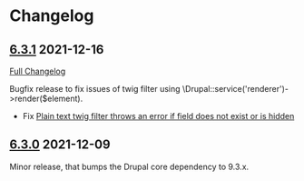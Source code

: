 # Changelog

## [6.3.1](https://github.com/thunder/thunder-distribution/tree/6.3.1) 2021-12-16
[Full Changelog](https://github.com/thunder/thunder-distribution/compare/6.3.0...6.3.1)

Bugfix release to fix issues of twig filter using \Drupal::service('renderer')->render($element).

- Fix [Plain text twig filter throws an error if field does not exist or is hidden](https://www.drupal.org/node/3253753)

## [6.3.0](https://github.com/thunder/thunder-distribution/tree/6.3.0) 2021-12-09

Minor release, that bumps the Drupal core dependency to 9.3.x.
